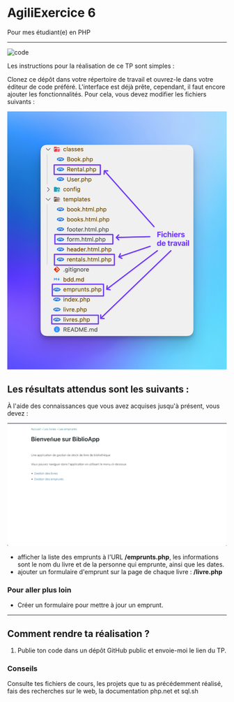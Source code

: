 # AgiliExercice 6
Pour mes étudiant(e) en PHP

---

![code](https://sosdevtips.b-cdn.net/github-badges/JUNIOR.svg)

Les instructions pour la réalisation de ce TP sont simples :

Clonez ce dépôt dans votre répertoire de travail et ouvrez-le dans votre éditeur de code préféré.
L'interface est déjà prête, cependant, il faut encore ajouter les fonctionnalités. Pour cela, vous devez modifier les fichiers suivants :

![files](assets/files.png)

## Les résultats attendus sont les suivants :

À l'aide des connaissances que vous avez acquises jusqu'à présent, vous devez :

![exercice](./assets/ui.gif)

- afficher la liste des emprunts à l'URL **/emprunts.php**, les informations sont le nom du livre et de la personne qui emprunte, ainsi que les dates.
- ajouter un formulaire d'emprunt sur la page de chaque livre : **/livre.php**

### Pour aller plus loin

- Créer un formulaire pour mettre à jour un emprunt.

---

## Comment rendre ta réalisation ?
1. Publie ton code dans un dépôt GitHub public et envoie-moi le lien du TP.

### Conseils
Consulte tes fichiers de cours, les projets que tu as précédemment réalisé, fais des recherches sur le web, la documentation php.net et sql.sh